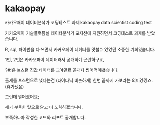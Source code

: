 # kakaopay
카카오페이 데이터분석가 코딩테스트 과제 kakaopay data scientist coding test

카카오페이 기술플랫폼실 데이터분석가 포지션에 지원하면서 코딩테스트 과제를 받았습니다.

R, sql, 파이썬을 다 쓰면서 카카오페이 데이터를 맛볼수 있었던 소중한 기회였습니다.

1번, 2번은 카카오페이 데이터라서 공개하기 곤란하구요,

3번은 보스턴 집값 데이터를 그야말로 끝까지 씹어먹어봤습니다. 

출제를 보스턴으로 냈다는건 (타이타닉 비슷하게) 한번 끝까지 가보라는 의미였겠죠. (휴가냈음)

그런데 떨어졌어요;

제가 부족한 탓으로 알고 더 노력하겠습니다.

부족하나마 작성한 코드와 리포트 공개합니다.
